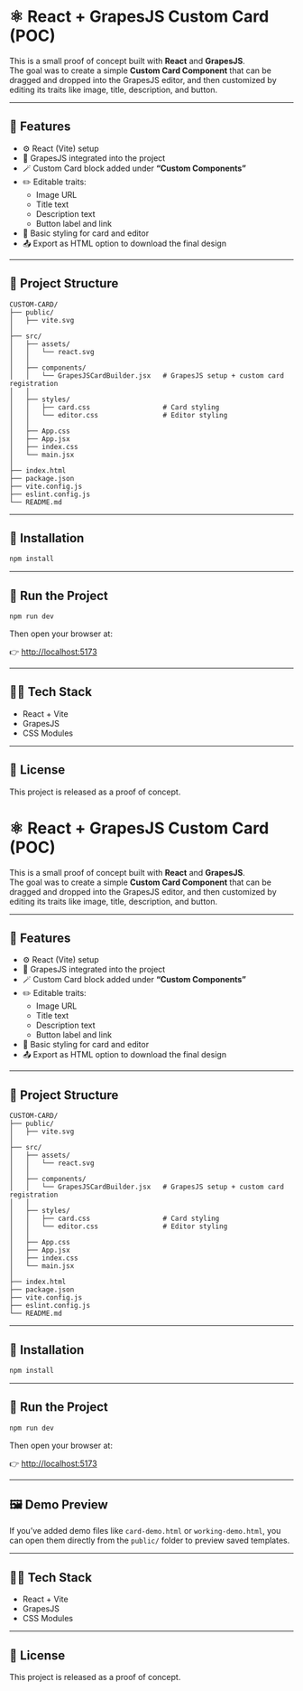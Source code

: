 # ⚛️ React + GrapesJS Custom Card (POC)

This is a small proof of concept built with **React** and **GrapesJS**.  
The goal was to create a simple **Custom Card Component** that can be dragged and dropped into the GrapesJS editor, and then customized by editing its traits like image, title, description, and button.

---

## 🔧 Features

- ⚙️ React (Vite) setup  
- 🧩 GrapesJS integrated into the project  
- 🪄 Custom Card block added under **“Custom Components”**  
- ✏️ Editable traits:
  - Image URL  
  - Title text  
  - Description text  
  - Button label and link  
- 🎨 Basic styling for card and editor  
- 📤 Export as HTML option to download the final design  

---

## 📁 Project Structure

```
CUSTOM-CARD/
├── public/
│   ├── vite.svg
│
├── src/
│   ├── assets/
│   │   └── react.svg
│   │
│   ├── components/
│   │   └── GrapesJSCardBuilder.jsx   # GrapesJS setup + custom card registration
│   │
│   ├── styles/
│   │   ├── card.css                  # Card styling
│   │   └── editor.css                # Editor styling
│   │
│   ├── App.css
│   ├── App.jsx
│   ├── index.css
│   └── main.jsx
│
├── index.html
├── package.json
├── vite.config.js
├── eslint.config.js
└── README.md
```

---

## 🧰 Installation

```bash
npm install
```

---

## 🚀 Run the Project

```bash
npm run dev
```

Then open your browser at:

👉 [http://localhost:5173](http://localhost:5173)

---

## 🧑‍💻 Tech Stack

- React + Vite  
- GrapesJS  
- CSS Modules  

---

## 📜 License

This project is released as a proof of concept.

# ⚛️ React + GrapesJS Custom Card (POC)

This is a small proof of concept built with **React** and **GrapesJS**.  
The goal was to create a simple **Custom Card Component** that can be dragged and dropped into the GrapesJS editor, and then customized by editing its traits like image, title, description, and button.

---

## 🔧 Features

- ⚙️ React (Vite) setup  
- 🧩 GrapesJS integrated into the project  
- 🪄 Custom Card block added under **“Custom Components”**  
- ✏️ Editable traits:
  - Image URL  
  - Title text  
  - Description text  
  - Button label and link  
- 🎨 Basic styling for card and editor  
- 📤 Export as HTML option to download the final design  

---

## 📁 Project Structure

```
CUSTOM-CARD/
├── public/
│   ├── vite.svg
│
├── src/
│   ├── assets/
│   │   └── react.svg
│   │
│   ├── components/
│   │   └── GrapesJSCardBuilder.jsx   # GrapesJS setup + custom card registration
│   │
│   ├── styles/
│   │   ├── card.css                  # Card styling
│   │   └── editor.css                # Editor styling
│   │
│   ├── App.css
│   ├── App.jsx
│   ├── index.css
│   └── main.jsx
│
├── index.html
├── package.json
├── vite.config.js
├── eslint.config.js
└── README.md
```

---

## 🧰 Installation

```bash
npm install
```

---

## 🚀 Run the Project

```bash
npm run dev
```

Then open your browser at:

👉 [http://localhost:5173](http://localhost:5173)

---

## 🖼️ Demo Preview

If you’ve added demo files like `card-demo.html` or `working-demo.html`, you can open them directly from the `public/` folder to preview saved templates.

---

## 🧑‍💻 Tech Stack

- React + Vite  
- GrapesJS  
- CSS Modules  

---

## 📜 License

This project is released as a proof of concept.
